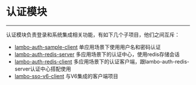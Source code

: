# 认证模块

----

认证模块负责登录和系统集成相关功能，有如下几个子项目，他们之间互斥：

* [lambo-auth-sample-client](/lambo-auth-sample-client/README.md) 单应用场景下使用用户名和密码认证
* [lambo-auth-redis-server](/lambo-auth-redis-server/README.md) 多应用场景下的认证中心，使用redis存储会话
* [lambo-auth-redis-client](/lambo-auth-redis-client/README.md) 多应用场景下的认证客户端，跟lambo-auth-redis-server认证中心搭配使用
* [lambo-sso-v6-client](/lambo-sso-v6-client/README.md) 与V6集成的客户端项目


